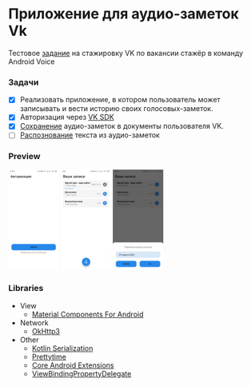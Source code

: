 # Приложение для аудио-заметок Vk
Тестовое [задание](https://paper.dropbox.com/doc/.-2022-VK-SuperAppKit-Voice-d2s9YJEK30ROlNC8Ij6ay) на стажировку VK по вакансии стажёр в команду Android Voice

### Задачи
- [x] Реализовать приложение, в котором пользователь может записывать и вести историю своих голосовых-заметок. 
- [x] Авторизация через [VK SDK](https://github.com/VKCOM/vk-android-sdk) 
- [x] [Сохранение](https://vk.com/dev/docs.save) аудио-заметок в документы пользователя VK.
- [ ] [Распознование](https://www.tensorflow.org/) текста из аудио-заметок

### Preview
<p align="left">
<img src="resourses/login.jpg" width="20%"/>
<img src="resourses/voice_notes.jpg" width="20%"/>
<img src="resourses/file_rename.jpg" width="20%"/>
</p>

### Libraries

* View
    * [Material Components For Android](https://mvnrepository.com/artifact/com.google.android.material/material)
* Network
    * [OkHttp3](https://github.com/square/okhttp)   
* Other
    * [Kotlin Serialization](https://github.com/Kotlin/kotlinx.serialization)
    * [Prettytime](https://github.com/ocpsoft/prettytime)
    * [Core Android Extensions](https://github.com/tunjid/Android-Extensions/tree/develop/core) 
    * [ViewBindingPropertyDelegate](https://github.com/androidbroadcast/ViewBindingPropertyDelegate)
